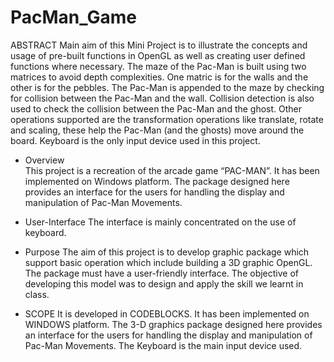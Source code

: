 # PacMan_Game

ABSTRACT
               Main aim of this Mini Project is to illustrate the concepts and usage of pre-built functions in OpenGL as well as creating user defined functions where necessary.  The maze of the Pac-Man is built using two matrices to avoid depth complexities. One matric is for the walls and the other is for the pebbles. The Pac-Man is appended to the maze by checking for collision between the Pac-Man and the wall. Collision detection is also used to check the collision between the Pac-Man and the ghost. Other operations supported are the transformation operations like translate, rotate and scaling, these help the Pac-Man (and the ghosts) move around the board. Keyboard is the only input device used in this project.

 - Overview  
               This project is a recreation of the arcade game “PAC-MAN”. It has been implemented on Windows platform. The  package designed here provides an interface for the users for handling the display and manipulation of Pac-Man Movements.

 - User-Interface 
               The interface is mainly concentrated on the use of keyboard. 
 - Purpose 
               The aim of this project is to develop graphic package which support basic operation which include building a 3D graphic OpenGL. The package must have a user-friendly interface. The objective of developing this model was to design and apply the skill we learnt in class. 

 - SCOPE 
               It is developed in CODEBLOCKS. It has been implemented on WINDOWS platform. The  3-D graphics package designed here provides an interface for the users for handling the display and manipulation of  Pac-Man  Movements. The Keyboard is the main input device used. 
